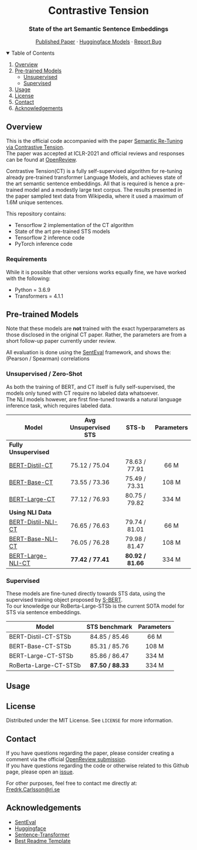 <br />
<p align="center">
  <h1 align="center">Contrastive Tension</h1>
  <h3 align="center">State of the art Semantic Sentence Embeddings</h3>
  
  <p align="center">  
    <a href="https://openreview.net/pdf?id=Ov_sMNau-PF">Published Paper</a>
    ·
    <a href="https://huggingface.co/Contrastive-Tension">Huggingface Models</a>
    ·
    <a href="https://github.com/FreddeFrallan/Contrastive-Tension/issues">Report Bug</a>
  </p>
</p>



<!-- TABLE OF CONTENTS -->
<details open="open">
  <summary>Table of Contents</summary>
  <ol>
    <li>
      <a href="#Overview">Overview</a>
    </li>
    <li>
      <a href="#Pre-trained Models">Pre-trained Models</a>
      <ul>
        <li><a href="#Unsupervised / Zero-Shot">Unsupervised</a></li>
        <li><a href="#Supervised">Supervised</a></li>
      </ul>
    </li>
    <li><a href="#usage">Usage</a></li>
    <li><a href="#license">License</a></li>
    <li><a href="#contact">Contact</a></li>
    <li><a href="#acknowledgements">Acknowledgements</a></li>
  </ol>
</details>



<!-- ABOUT THE PROJECT -->
## Overview
This is the official code accompanied with the paper [Semantic Re-Tuning via Contrastive Tension](https://openreview.net/pdf?id=Ov_sMNau-PF).</br>
The paper was accepted at ICLR-2021 and official reviews and responses can be found at [OpenReview](https://openreview.net/forum?id=Ov_sMNau-PF).

Contrastive Tension(CT) is a fully self-supervised algorithm for re-tuning already pre-trained transformer Language Models, and achieves state of the art semantic sentence embeddings. All that is required is hence a pre-trained model and a modestly large text corpus. The results presented in the paper sampled text data from Wikipedia, where it used a maximum of 1.6M unique sentences.

This repository contains:
* Tensorflow 2 implementation of the CT algorithm
* State of the art pre-trained STS models
* Tensorflow 2 inference code
* PyTorch inference code

### Requirements
While it is possible that other versions works equally fine, we have worked with the following:

* Python = 3.6.9
* Transformers = 4.1.1

<!-- GETTING STARTED -->
## Pre-trained Models
Note that these models are <b>not</b> trained with the exact hyperparameters as those disclosed in the original CT paper. Rather, the parameters are from a short follow-up paper currently under review.

All evaluation is done using the [SentEval](https://github.com/facebookresearch/SentEval) framework, and shows the: (Pearson / Spearman) correlations
### Unsupervised / Zero-Shot
As both the training of BERT, and CT itself is fully self-supervised, the models only tuned with CT require no labeled data whatsoever.<br>
The NLI models however, are first fine-tuned towards a natural language inference task, which requires labeled data.

| Model| Avg Unsupervised STS |STS-b | Parameters|
| ----------------------------------|:-----: |:-----: |:-----: |
|**Fully Unsupervised**    ||
| [BERT-Distil-CT](https://huggingface.co/Contrastive-Tension/BERT-Distil-CT)             | 75.12 / 75.04| 78.63 / 77.91 | 66 M|
| [BERT-Base-CT](https://huggingface.co/Contrastive-Tension/BERT-Base-CT)  | 73.55 / 73.36 | 75.49 / 73.31 | 108 M|
| [BERT-Large-CT](https://huggingface.co/Contrastive-Tension/BERT-Large-CT)        | 77.12 / 76.93| 80.75 / 79.82 | 334 M|
|**Using NLI Data**    ||
| [BERT-Distil-NLI-CT](https://huggingface.co/Contrastive-Tension/BERT-Distil-NLI-CT)             | 76.65 / 76.63 | 79.74 / 81.01 | 66 M|
| [BERT-Base-NLI-CT](https://huggingface.co/Contrastive-Tension/BERT-Base-NLI-CT)  | 76.05 / 76.28 | 79.98 / 81.47  | 108 M|
| [BERT-Large-NLI-CT](https://huggingface.co/Contrastive-Tension/BERT-Large-NLI-CT)        | <b> 77.42 / 77.41 </b> | <b> 80.92 / 81.66 </b>  | 334 M|

### Supervised
These models are fine-tuned directly towards STS data, using the supervised training object proposed by [S-BERT](https://github.com/UKPLab/sentence-transformers).<br>
To our knowledge our RoBerta-Large-STSb is the current SOTA model for STS via sentence embeddings.

| Model| STS benchmark | Parameters|
| ----------------------------------|:-----: |:-----: |
| BERT-Distil-CT-STSb             | 84.85 / 85.46  | 66 M|
| BERT-Base-CT-STSb  | 85.31 / 85.76  | 108 M|
| BERT-Large-CT-STSb        | 85.86 / 86.47  | 334 M|
| RoBerta-Large-CT-STSb        | <b> 87.50 / 88.33 </b>  | 334 M|



<!-- USAGE EXAMPLES -->
## Usage


<!-- LICENSE -->
## License
Distributed under the MIT License. See `LICENSE` for more information.


<!-- CONTACT -->
## Contact
If you have questions regarding the paper, please consider creating a comment via the official [OpenReview submission](https://openreview.net/forum?id=Ov_sMNau-PF). </br>
If you have questions regarding the code or otherwise related to this Github page, please open an [issue](https://github.com/FreddeFrallan/Contrastive-Tension/issues).

For other purposes, feel free to contact me directly at: Fredrk.Carlsson@ri.se

<!-- ACKNOWLEDGEMENTS -->
## Acknowledgements
* [SentEval](https://github.com/facebookresearch/SentEval)
* [Huggingface](https://huggingface.co/)
* [Sentence-Transformer](https://github.com/UKPLab/sentence-transformers)
* [Best Readme Template](https://github.com/othneildrew/Best-README-Template)


<!-- MARKDOWN LINKS & IMAGES -->
<!-- https://www.markdownguide.org/basic-syntax/#reference-style-links -->
[contributors-shield]: https://img.shields.io/github/contributors/othneildrew/Best-README-Template.svg?style=for-the-badge
[contributors-url]: https://github.com/othneildrew/Best-README-Template/graphs/contributors
[forks-shield]: https://img.shields.io/github/forks/othneildrew/Best-README-Template.svg?style=for-the-badge
[forks-url]: https://github.com/othneildrew/Best-README-Template/network/members
[stars-shield]: https://img.shields.io/github/stars/othneildrew/Best-README-Template.svg?style=for-the-badge
[stars-url]: https://github.com/othneildrew/Best-README-Template/stargazers
[issues-shield]: https://img.shields.io/github/issues/othneildrew/Best-README-Template.svg?style=for-the-badge
[issues-url]: https://github.com/othneildrew/Best-README-Template/issues
[license-shield]: https://img.shields.io/github/license/othneildrew/Best-README-Template.svg?style=for-the-badge
[license-url]: https://github.com/othneildrew/Best-README-Template/blob/master/LICENSE.txt
[linkedin-shield]: https://img.shields.io/badge/-LinkedIn-black.svg?style=for-the-badge&logo=linkedin&colorB=555
[linkedin-url]: https://linkedin.com/in/othneildrew
[product-screenshot]: images/screenshot.png
